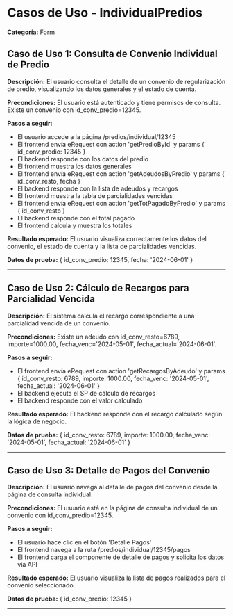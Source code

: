 # Casos de Uso - IndividualPredios

**Categoría:** Form

## Caso de Uso 1: Consulta de Convenio Individual de Predio

**Descripción:** El usuario consulta el detalle de un convenio de regularización de predio, visualizando los datos generales y el estado de cuenta.

**Precondiciones:**
El usuario está autenticado y tiene permisos de consulta. Existe un convenio con id_conv_predio=12345.

**Pasos a seguir:**
- El usuario accede a la página /predios/individual/12345
- El frontend envía eRequest con action 'getPredioById' y params { id_conv_predio: 12345 }
- El backend responde con los datos del predio
- El frontend muestra los datos generales
- El frontend envía eRequest con action 'getAdeudosByPredio' y params { id_conv_resto, fecha }
- El backend responde con la lista de adeudos y recargos
- El frontend muestra la tabla de parcialidades vencidas
- El frontend envía eRequest con action 'getTotPagadoByPredio' y params { id_conv_resto }
- El backend responde con el total pagado
- El frontend calcula y muestra los totales

**Resultado esperado:**
El usuario visualiza correctamente los datos del convenio, el estado de cuenta y la lista de parcialidades vencidas.

**Datos de prueba:**
{ id_conv_predio: 12345, fecha: '2024-06-01' }

---

## Caso de Uso 2: Cálculo de Recargos para Parcialidad Vencida

**Descripción:** El sistema calcula el recargo correspondiente a una parcialidad vencida de un convenio.

**Precondiciones:**
Existe un adeudo con id_conv_resto=6789, importe=1000.00, fecha_venc='2024-05-01', fecha_actual='2024-06-01'.

**Pasos a seguir:**
- El frontend envía eRequest con action 'getRecargosByAdeudo' y params { id_conv_resto: 6789, importe: 1000.00, fecha_venc: '2024-05-01', fecha_actual: '2024-06-01' }
- El backend ejecuta el SP de cálculo de recargos
- El backend responde con el valor calculado

**Resultado esperado:**
El backend responde con el recargo calculado según la lógica de negocio.

**Datos de prueba:**
{ id_conv_resto: 6789, importe: 1000.00, fecha_venc: '2024-05-01', fecha_actual: '2024-06-01' }

---

## Caso de Uso 3: Detalle de Pagos del Convenio

**Descripción:** El usuario navega al detalle de pagos del convenio desde la página de consulta individual.

**Precondiciones:**
El usuario está en la página de consulta individual de un convenio con id_conv_predio=12345.

**Pasos a seguir:**
- El usuario hace clic en el botón 'Detalle Pagos'
- El frontend navega a la ruta /predios/individual/12345/pagos
- El frontend carga el componente de detalle de pagos y solicita los datos vía API

**Resultado esperado:**
El usuario visualiza la lista de pagos realizados para el convenio seleccionado.

**Datos de prueba:**
{ id_conv_predio: 12345 }

---

